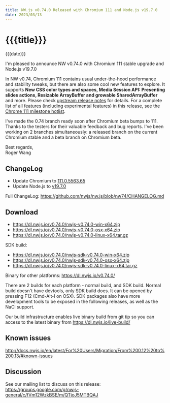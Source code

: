 ```yaml
---
title: NW.js v0.74.0 Released with Chromium 111 and Node.js v19.7.0
date: 2023/03/13
---
```

# {{{title}}}
{{{date}}}

I'm pleased to announce NW v0.74.0 with Chromium 111 stable upgrade and Node.js v19.7.0

In NW v0.74, Chromium 111 contains usual under-the-hood performance and stability tweaks, but there are also some cool new features to explore. It supports **New CSS color types and spaces, Media Session API: Presenting slides actions, Resizable ArrayBuffer and growable SharedArrayBuffer** and more. Please check [upstream release notes](https://developer.chrome.com/blog/chrome-111-beta/) for details. For a complete list of all features (including experimental features) in this release, see the [Chrome 111 milestone hotlist](https://www.chromestatus.com/features#milestone=111).

I've made the 0.74 branch ready soon after Chromium beta bumps to 111. Thanks to the testers for their valuable feedback and bug reports. I've been working on 2 branches simultaneously: a released branch on the current Chromium stable and a beta branch on Chromium beta.

Best regards,  
Roger Wang

## ChangeLog

- Update Chromium to [111.0.5563.65](https://chromereleases.googleblog.com/2023/03/stable-channel-update-for-desktop.html)
- Update Node.js to [v19.7.0](https://nodejs.org/en/blog/release/v19.7.0/)

Full ChangeLog: https://github.com/nwjs/nw.js/blob/nw74/CHANGELOG.md

## Download 

* https://dl.nwjs.io/v0.74.0/nwjs-v0.74.0-win-x64.zip 
* https://dl.nwjs.io/v0.74.0/nwjs-v0.74.0-osx-x64.zip 
* https://dl.nwjs.io/v0.74.0/nwjs-v0.74.0-linux-x64.tar.gz 

SDK build: 
* https://dl.nwjs.io/v0.74.0/nwjs-sdk-v0.74.0-win-x64.zip 
* https://dl.nwjs.io/v0.74.0/nwjs-sdk-v0.74.0-osx-x64.zip 
* https://dl.nwjs.io/v0.74.0/nwjs-sdk-v0.74.0-linux-x64.tar.gz 

Binary for other platforms: https://dl.nwjs.io/v0.74.0/ 

There are 2 builds for each platform - normal build, and SDK build. Normal build doesn't have devtools, only SDK build does. lt can be opened by pressing F12 (Cmd-Alt-I on OSX). SDK packages also have more development tools to be exposed in the following releases, as well as the NaCl support.

Our build infrastructure enables live binary build from git tip so you can access to the latest binary from https://dl.nwjs.io/live-build/ 

## Known issues 

http://docs.nwjs.io/en/latest/For%20Users/Migration/From%200.12%20to%200.13/#known-issues

## Discussion

See our mailing list to discuss on this release: https://groups.google.com/g/nwjs-general/c/fVm12WzkBSE/m/QTjoJ5MTBQAJ
